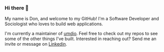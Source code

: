 ### Hi there 👋

My name is Don, and welcome to my GitHub! I'm a Software Developer and Sociologist who loves to build web applications.

I'm currently a maintainer of [umdio](https://github.com/umdio/umdio). Feel free to check out my repos to see some of the other things I've built. Interested in reaching out? Send me an invite or message on [Linkedin](https://www.linkedin.com/in/donaldisaac/).
<!--
**DonIsaac/DonIsaac** is a ✨ _special_ ✨ repository because its `README.md` (this file) appears on your GitHub profile.

Here are some ideas to get you started:

- 🔭 I’m currently working on ...
- 🌱 I’m currently learning ...
- 👯 I’m looking to collaborate on ...
- 🤔 I’m looking for help with ...
- 💬 Ask me about ...
- 📫 How to reach me: ...
- 😄 Pronouns: ...
- ⚡ Fun fact: ...
-->
